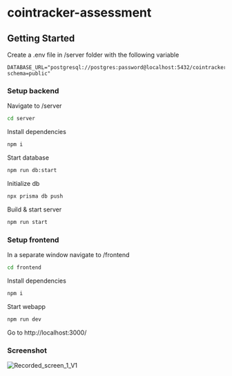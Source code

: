 # cointracker-assessment

## Getting Started

Create a .env file in /server folder with the following variable

```
DATABASE_URL="postgresql://postgres:password@localhost:5432/cointracker?schema=public"
```

### Setup backend

Navigate to /server

```bash
cd server
```

Install dependencies

```bash
npm i
```

Start database

```bash
npm run db:start
```

Initialize db

```bash
npx prisma db push
```

Build & start server

```bash
npm run start
```

### Setup frontend

In a separate window navigate to /frontend

```bash
cd frontend
```

Install dependencies

```bash
npm i
```

Start webapp

```bash
npm run dev
```

Go to http://localhost:3000/

### Screenshot
![Recorded_screen_1_V1](https://github.com/user-attachments/assets/570fa270-7c06-445b-9083-8e808e8f8a70)

